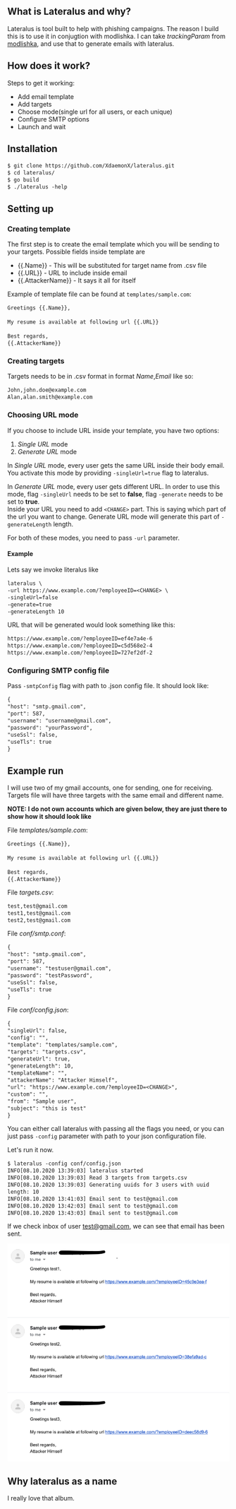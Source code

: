 ## What is Lateralus and why?

Lateralus is tool built to help with phishing campaigns. The reason I build this is to use it in conjugtion with modlishka. I can take _trackingParam_ from [modlishka](https://github.com/drk1wi/Modlishka), and use that to generate emails with lateralus.

## How does it work?
Steps to get it working:
* Add email template
* Add targets
* Choose mode(single url for all users, or each unique)
* Configure SMTP options
* Launch and wait

## Installation

```
$ git clone https://github.com/XdaemonX/lateralus.git
$ cd lateralus/
$ go build
$ ./lateralus -help
```

## Setting up

### Creating template
The first step is to create the email template which you will be sending to your targets. Possible fields inside template are

* {{.Name}} - This will be substituted for target name from .csv file
* {{.URL}} - URL to include inside email
* {{.AttackerName}} - It says it all for itself

Example of template file can be found at `templates/sample.com`:
```
Greetings {{.Name}},

My resume is available at following url {{.URL}}

Best regards,
{{.AttackerName}}
```

### Creating targets
Targets needs to be in .csv format in format _Name_,_Email_ like so:
```
John,john.doe@example.com
Alan,alan.smith@example.com
```

### Choosing URL mode
If you choose to include URL inside your template, you have two options:
1. _Single URL_ mode
2. _Generate URL_ mode

In _Single URL_ mode, every user gets the same URL inside their body email. You activate this mode by providing `-singleUrl=true` flag to lateralus.

In _Generate URL_ mode, every user gets different URL. In order to use this mode, flag `-singleUrl` needs to be set to __false__, flag `-generate` needs to be set to __true__.  
Inside your URL you need to add `<CHANGE>` part. This is saying which part of the url you want to change. Generate URL mode will generate this part of `-generateLength` length.

For both of these modes, you need to pass `-url` parameter.

#### Example
Lets say we invoke literalus like 
```
lateralus \
-url https://www.example.com/?employeeID=<CHANGE> \
-singleUrl=false
-generate=true
-generateLength 10
```

URL that will be generated would look something like this:
```
https://www.example.com/?employeeID=ef4e7a4e-6
https://www.example.com/?employeeID=c5d568e2-4
https://www.example.com/?employeeID=727ef2df-2
```

### Configuring SMTP config file
Pass `-smtpConfig` flag with path to .json config file. It should look like:
```
{
"host": "smtp.gmail.com",
"port": 587,
"username": "username@gmail.com",
"password": "yourPassword",
"useSsl": false,
"useTls": true
}
```

## Example run
I will use two of my gmail accounts, one for sending, one for receiving. Targets file will have three targets with the same email and different name.

__NOTE: I do not own accounts which are given below, they are just there to show how it should look like__

File _templates/sample.com_:
```
Greetings {{.Name}},

My resume is available at following url {{.URL}}

Best regards,
{{.AttackerName}}
```

File _targets.csv_:
```
test,test@gmail.com
test1,test@gmail.com
test2,test@gmail.com
```

File _conf/smtp.conf_:
```
{
"host": "smtp.gmail.com",
"port": 587,
"username": "testuser@gmail.com",
"password": "testPassword",
"useSsl": false,
"useTls": true
}
```

File _conf/config.json_:
```
{
"singleUrl": false,
"config": "",
"template": "templates/sample.com",
"targets": "targets.csv",
"generateUrl": true,
"generateLength": 10,
"templateName": "",
"attackerName": "Attacker Himself",
"url": "https://www.example.com/?employeeID=<CHANGE>",
"custom": "",
"from": "Sample user",
"subject": "this is test"
}
```

You can either call lateralus with passing all the flags you need, or you can just pass `-config` parameter with path to your json configuration file.

Let's run it now.
```
$ lateralus -config conf/config.json
INFO[08.10.2020 13:39:03] lateralus started
INFO[08.10.2020 13:39:03] Read 3 targets from targets.csv
INFO[08.10.2020 13:39:03] Generating uuids for 3 users with uuid length: 10
INFO[08.10.2020 13:41:03] Email sent to test@gmail.com
INFO[08.10.2020 13:42:03] Email sent to test@gmail.com
INFO[08.10.2020 13:43:03] Email sent to test@gmail.com
```

If we check inbox of user test@gmail.com, we can see that email has been sent.

![Mail](mailbox.png)

## Why lateralus as a name
I really love that album.
